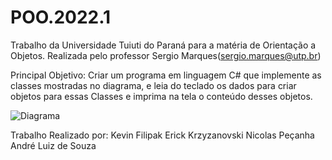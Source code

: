 # POO.2022.1
Trabalho da Universidade Tuiuti do Paraná para a matéria de Orientação a Objetos. Realizada pelo professor Sergio Marques(sergio.marques@utp.br)

Principal Objetivo: Criar um programa em linguagem C# que implemente as classes mostradas no diagrama, e leia do teclado os dados para criar objetos para essas Classes e imprima na tela o conteúdo desses objetos.

![Diagrama](https://i.ibb.co/DMJmstx/Captura-de-tela-2022-03-31-134015.png)


Trabalho Realizado por:
Kevin Filipak
Erick Krzyzanovski 
Nicolas Peçanha 
André Luiz de Souza 
